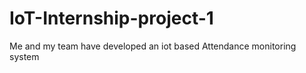 # IoT-Internship-project-1
Me and my team have developed an iot based Attendance monitoring system 
